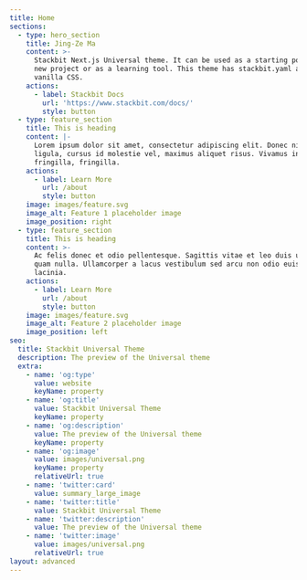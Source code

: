 ```yaml
---
title: Home
sections:
  - type: hero_section
    title: Jing-Ze Ma
    content: >-
      Stackbit Next.js Universal theme. It can be used as a starting point for a
      new project or as a learning tool. This theme has stackbit.yaml and
      vanilla CSS.
    actions:
      - label: Stackbit Docs
        url: 'https://www.stackbit.com/docs/'
        style: button
  - type: feature_section
    title: This is heading
    content: |-
      Lorem ipsum dolor sit amet, consectetur adipiscing elit. Donec nisl
      ligula, cursus id molestie vel, maximus aliquet risus. Vivamus in nibh
      fringilla, fringilla.
    actions:
      - label: Learn More
        url: /about
        style: button
    image: images/feature.svg
    image_alt: Feature 1 placeholder image
    image_position: right
  - type: feature_section
    title: This is heading
    content: >-
      Ac felis donec et odio pellentesque. Sagittis vitae et leo duis ut diam
      quam nulla. Ullamcorper a lacus vestibulum sed arcu non odio euismod
      lacinia.
    actions:
      - label: Learn More
        url: /about
        style: button
    image: images/feature.svg
    image_alt: Feature 2 placeholder image
    image_position: left
seo:
  title: Stackbit Universal Theme
  description: The preview of the Universal theme
  extra:
    - name: 'og:type'
      value: website
      keyName: property
    - name: 'og:title'
      value: Stackbit Universal Theme
      keyName: property
    - name: 'og:description'
      value: The preview of the Universal theme
      keyName: property
    - name: 'og:image'
      value: images/universal.png
      keyName: property
      relativeUrl: true
    - name: 'twitter:card'
      value: summary_large_image
    - name: 'twitter:title'
      value: Stackbit Universal Theme
    - name: 'twitter:description'
      value: The preview of the Universal theme
    - name: 'twitter:image'
      value: images/universal.png
      relativeUrl: true
layout: advanced
---
```

